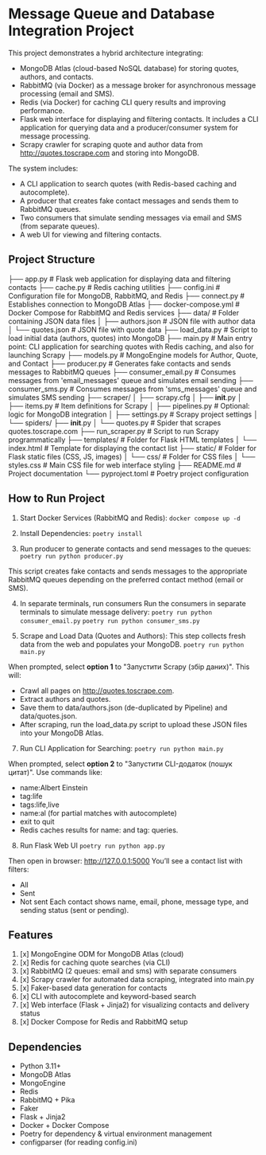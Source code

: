 # Message Queue and Database Integration Project

This project demonstrates a hybrid architecture integrating:
- MongoDB Atlas (cloud-based NoSQL database) for storing quotes, authors, and contacts.
- RabbitMQ (via Docker) as a message broker for asynchronous message processing (email and SMS).
- Redis (via Docker) for caching CLI query results and improving performance.
- Flask web interface for displaying and filtering contacts.
It includes a CLI application for querying data and a producer/consumer system for message processing.
- Scrapy crawler for scraping quote and author data from http://quotes.toscrape.com and storing into MongoDB.

The system includes:
- A CLI application to search quotes (with Redis-based caching and autocomplete).
- A producer that creates fake contact messages and sends them to RabbitMQ queues.
- Two consumers that simulate sending messages via email and SMS (from separate queues).
- A web UI for viewing and filtering contacts.


## Project Structure

├── app.py              # Flask web application for displaying data and filtering contacts
├── cache.py            # Redis caching utilities
├── config.ini          # Configuration file for MongoDB, RabbitMQ, and Redis
├── connect.py          # Establishes connection to MongoDB Atlas
├── docker-compose.yml  # Docker Compose for RabbitMQ and Redis services
├── data/               # Folder containing JSON data files
│   ├── authors.json    # JSON file with author data
│   └── quotes.json     # JSON file with quote data
├── load_data.py        # Script to load initial data (authors, quotes) into MongoDB
├── main.py             # Main entry point: CLI application for searching quotes 
                            with Redis caching, and also for launching Scrapy
├── models.py           # MongoEngine models for Author, Quote, and Contact
├── producer.py         # Generates fake contacts and sends messages to RabbitMQ queues
├── consumer_email.py   # Consumes messages from 'email_messages' queue and simulates email sending
├── consumer_sms.py     # Consumes messages from 'sms_messages' queue and simulates SMS sending
├── scraper/
│   ├── scrapy.cfg
│   ├── __init__.py
│   ├── items.py          # Item definitions for Scrapy
│   ├── pipelines.py      # Optional: logic for MongoDB integration
│   ├── settings.py       # Scrapy project settings
│   └── spiders/
        ├── __init__.py
│       └── quotes.py  # Spider that scrapes quotes.toscrape.com
├── run_scraper.py         # Script to run Scrapy programmatically
├── templates/          # Folder for Flask HTML templates
│   └── index.html      # Template for displaying the contact list
├── static/             # Folder for Flask static files (CSS, JS, images)
│   └── css/            # Folder for CSS files
│       └── styles.css  # Main CSS file for web interface styling
├── README.md           # Project documentation
└── pyproject.toml      # Poetry project configuration


## How to Run Project

1. Start Docker Services (RabbitMQ and Redis):
```docker compose up -d```

2. Install Dependencies:
```poetry install```

3. Run producer to generate contacts and send messages to the queues:
```poetry run python producer.py```

This script creates fake contacts and sends messages to the appropriate 
RabbitMQ queues depending on the preferred contact method (email or SMS).

4. In separate terminals, run consumers
Run the consumers in separate terminals to simulate message delivery:
```poetry run python consumer_email.py```
```poetry run python consumer_sms.py```

6. Scrape and Load Data (Quotes and Authors):
This step collects fresh data from the web and populates your MongoDB.
`poetry run python main.py`

When prompted, select **option 1** to "Запустити Scrapy (збір даних)".
This will:

- Crawl all pages on http://quotes.toscrape.com.
- Extract authors and quotes.
- Save them to data/authors.json (de-duplicated by Pipeline) and data/quotes.json.
- After scraping, run the load_data.py script to upload these JSON files into your MongoDB Atlas.

7. Run CLI Application for Searching:
`poetry run python main.py`

When prompted, select **option 2** to "Запустити CLI-додаток (пошук цитат)".
Use commands like:

- name:Albert Einstein
- tag:life
- tags:life,live
- name:al (for partial matches with autocomplete)
- exit to quit
- Redis caches results for name: and tag: queries.

8. Run Flask Web UI
```poetry run python app.py```

Then open in browser:
http://127.0.0.1:5000
You’ll see a contact list with filters:
- All
- Sent
- Not sent
Each contact shows name, email, phone, message type, and sending status (sent or pending).


## Features

1. [x] MongoEngine ODM for MongoDB Atlas (cloud)
2. [x] Redis for caching quote searches (via CLI)
3. [x] RabbitMQ (2 queues: email and sms) with separate consumers
4. [x] Scrapy crawler for automated data scraping, integrated into main.py
5. [x] Faker-based data generation for contacts
6. [x] CLI with autocomplete and keyword-based search
7. [x] Web interface (Flask + Jinja2) for visualizing contacts and delivery status
8. [x] Docker Compose for Redis and RabbitMQ setup


## Dependencies

* Python 3.11+
* MongoDB Atlas
* MongoEngine
* Redis
* RabbitMQ + Pika
* Faker
* Flask + Jinja2
* Docker + Docker Compose
* Poetry for dependency & virtual environment management
* configparser (for reading config.ini)